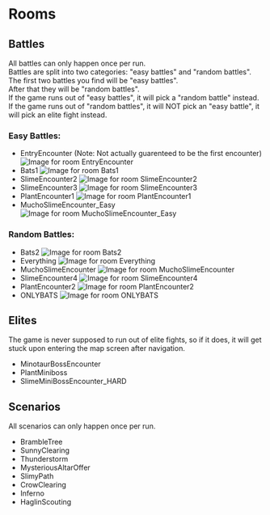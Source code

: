# Rooms

## Battles
All battles can only happen once per run.  
Battles are split into two categories: "easy battles" and "random battles".  
The first two battles you find will be "easy battles".  
After that they will be "random battles".  
If the game runs out of "easy battles", it will pick a "random battle" instead.  
If the game runs out of "random battles", it will NOT pick an "easy battle", it will pick an elite fight instead.

### Easy Battles:
 - EntryEncounter (Note: Not actually guarenteed to be the first encounter) ![Image for room EntryEncounter](./roomimages/EntryEncounter.png)
 - Bats1 ![Image for room Bats1](./roomimages/Bats1.png)
 - SlimeEncounter2 ![Image for room SlimeEncounter2](./roomimages/SlimeEncounter2.png)
 - SlimeEncounter3 ![Image for room SlimeEncounter3](./roomimages/SlimeEncounter3.png)
 - PlantEncounter1 ![Image for room PlantEncounter1](./roomimages/PlantEncounter1.png)
 - MuchoSlimeEncounter_Easy ![Image for room MuchoSlimeEncounter_Easy](./roomimages/MuchoSlimeEncounter_Easy.png)
  
### Random Battles:
 - Bats2 ![Image for room Bats2](./roomimages/Bats2.png)
 - Everything ![Image for room Everything](./roomimages/Everything.png)
 - MuchoSlimeEncounter ![Image for room MuchoSlimeEncounter](./roomimages/MuchoSlimeEncounter.png)
 - SlimeEncounter4 ![Image for room SlimeEncounter4](./roomimages/SlimeEncounter4.png)
 - PlantEncounter2 ![Image for room PlantEncounter2](./roomimages/PlantEncounter2.png)
 - ONLYBATS ![Image for room ONLYBATS](./roomimages/ONLYBATS.png)

## Elites

The game is never supposed to run out of elite fights, so if it does, it will get stuck upon entering the map screen after navigation.

 - MinotaurBossEncounter
 - PlantMiniboss
 - SlimeMiniBossEncounter_HARD

## Scenarios

<!-- Some scenarios have their ignoreRemove field set to true, but MapContoller.allowRepeatScenarios being false overrides this -->
All scenarios can only happen once per run.

 - BrambleTree<!--: Not repeatable-->
 - SunnyClearing<!--: Repeatable-->
 - Thunderstorm<!--: Not repeatable-->
 - MysteriousAltarOffer<!--: Repeatable-->
 - SlimyPath<!--: Not repeatable-->
 - CrowClearing<!--: Not repeatable-->
 - Inferno<!--: Not repeatable-->
 - HaglinScouting<!--: Repeatable-->
